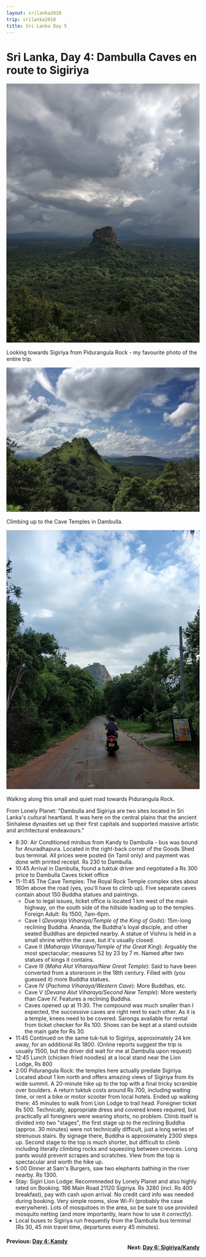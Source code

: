 ```yaml
---
layout: srilanka2018
trip: srilanka2018
title: Sri Lanka Day 5
---
```


# Sri Lanka, Day 4: Dambulla Caves en route to Sigiriya

<img src="/assets/images/srilanka2018/pidurangala.jpg">
<p class=caption>Looking towards Sigiriya from Pidurangula Rock - my favourite photo of the entire trip.</p>

<img src="/assets/images/srilanka2018/badulla-climb.jpg">
<p class=caption>Climbing up to the Cave Temples in Dambulla.</p>

<img src="/assets/images/srilanka2018/walk-to-pidurangula.jpg">
<p class=caption>Walking along this small and quiet road towards Pidurangula Rock.</p>

From Lonely Planet: "Dambulla and Sigiriya are two sites located in Sri Lanka's cultural heartland. It was here on the central plains that the ancient Sinhalese dynasties set up their first capitals and supported massive artistic and architectural endeavours."

* 8:30: Air Conditioned minibus from Kandy to Dambulla - bus was bound for Anuradhapura. Located in the right-back corner of the Goods Shed bus terminal. All prices were posted (in Tamil only) and payment was done with printed receipt. Rs 230 to Dambulla.
* 10:45 Arrival in Dambulla, found a tuktuk driver and negotiated a Rs 300 price to Dambulla Caves ticket office
* 11-11:45 The Cave Temples: The Royal Rock Temple complex sites about 160m above the road (yes, you'll have to climb up). Five separate caves contain about 150 Buddha statues and paintings.
    - Due to legal issues, ticket office is located 1 km west of the main highway, on the south side of the hillside leading up to the temples. Foreign Adult: Rs 1500, 7am-6pm.
    - Cave I (*Devaraja Viharaya/Temple of the King of Gods*): 15m-long reclining Buddha. Ananda, the Buddha's loyal disciple, and other seated Buddhas are depicted nearby. A statue of Vishnu is held in a small shrine within the cave, but it's usually closed.
    - Cave II (*Maharaja Viharaya/Temple of the Great King*): Arguably the most spectacular; measures 52 by 23 by 7 m. Named after two statues of kings it contains.
    - Cave III (*Maha Alut Viharaya/New Great Temple*): Said to have been converted from a storeroom in the 18th century. Filled with (you guessed it) more Buddha statues.
    - Cave IV (*Pachima Viharaya/Western Cave*): More Buddhas, etc.
    - Cave V (*Devana Alut Viharaya/Second New Temple*): More westerly than Cave IV. Features a reclining Buddha.
    - Caves opened up at 11:30. The compound was much smaller than I expected, the successive caves are right next to each other. As it is a temple, knees need to be covered. Sarongs available for rental from ticket checker for Rs 100. Shoes can be kept at a stand outside the main gate for Rs 30.
* 11:45 Continued on the same tuk-tuk to Sigiriya, approximately 24 km away, for an additional Rs 1800. (Online reports suggest the trip is usually 1500, but the driver did wait for me at Dambulla upon request)
* 12:45 Lunch (chicken fried noodles) at a local stand near the Lion Lodge, Rs 800
* 2:00 Pidurangula Rock: the temples here actually predate Sigiriya. Located about 1 km north and offers amazing views of Sigiriya from its wide summit. A 20-minute hike up to the top with a final tricky scramble over boulders. A return tuktuk costs around Rs 700, including waiting time, or rent a bike or motor scooter from local hotels. Ended up walking there: 45 minutes to walk from Lion Lodge to trail head. Foreigner ticket Rs 500. Technically, appropriate dress and covered knees required, but practically all foreigners were wearing shorts, no problem. Climb itself is divided into two "stages", the first stage up to the reclining Buddha (approx. 30 minutes) were not technically difficult, just a long series of strenuous stairs. By signage there, Buddha is approximately 2300 steps up. Second stage to the top is much shorter, but difficult to climb including literally climbing rocks and squeezing between crevices. Long pants would prevent scrapes and scratches. View from the top is spectacular and worth the hike up.
* 5:00 Dinner at Sam's Burgers, saw two elephants bathing in the river nearby. Rs 1300.
* Stay: Sigiri Lion Lodge: Recommneded by Lonely Planet and also highly rated on Booking. 186 Main Road 21120 Sigiriya. Rs 3280 (incl. Rs 400 breakfast), pay with cash upon arrival. No credit card info was needed during booking. Very simple rooms, slow Wi-Fi (probably the case everywhere). Lots of mosquitoes in the area, so be sure to use provided mosquito netting (and more importantly, learn how to use it *correctly*).
* Local buses to Sigiriya run frequently from the Dambulla bus terminal (Rs 30, 45 min travel time, departures every 45 minutes).

<h4><div style="text-align: left; margin-bottom: -20px">Previous: <a href="/2018/11/28/srilanka4.html">Day 4: Kandy</a></div></h4>
<h4><div style="text-align: right;">Next: <a href="/2018/11/30/srilanka6.html">Day 6: Sigiriya/Kandy</a></div></h4>